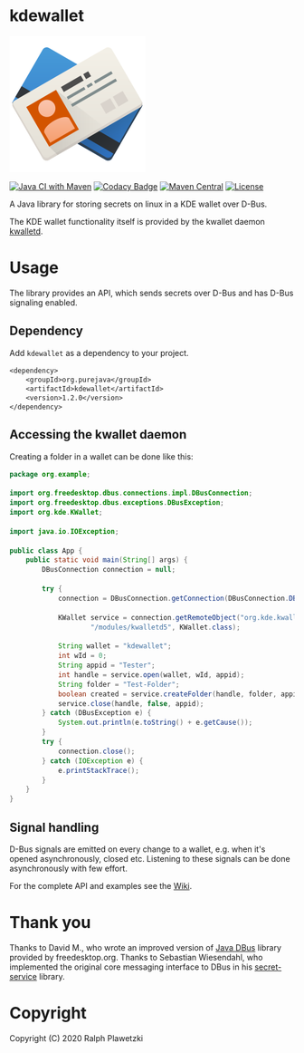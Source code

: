 # kdewallet
![KWallet](KWallet.png)

[![Java CI with Maven](https://github.com/purejava/kdewallet/workflows/Java%20CI%20with%20Maven/badge.svg)](https://github.com/purejava/kdewallet/actions?query=workflow%3A%22Java+CI+with+Maven%22)
[![Codacy Badge](https://app.codacy.com/project/badge/Grade/da634cf61b71475293312f9bfadafde7)](https://www.codacy.com/manual/purejava/kdewallet?utm_source=github.com&amp;utm_medium=referral&amp;utm_content=purejava/kdewallet&amp;utm_campaign=Badge_Grade)
[![Maven Central](https://img.shields.io/maven-central/v/org.purejava/kdewallet.svg?label=Maven%20Central)](https://search.maven.org/search?q=g:%22org.purejava%22%20AND%20a:%22kdewallet%22)
[![License](https://img.shields.io/github/license/purejava/kdewallet.svg)](https://github.com/purejava/kdewallet/blob/master/LICENSE)

A Java library for storing secrets on linux in a KDE wallet over D-Bus.

The KDE wallet functionality itself is provided by the kwallet daemon [kwalletd](https://github.com/KDE/kwallet/tree/master/src/runtime/kwalletd).

# Usage
The library provides an API, which sends secrets over D-Bus and has D-Bus signaling enabled.

## Dependency
Add `kdewallet` as a dependency to your project.
```maven
<dependency>
    <groupId>org.purejava</groupId>
    <artifactId>kdewallet</artifactId>
    <version>1.2.0</version>
</dependency>
```

## Accessing the kwallet daemon
Creating a folder in a wallet can be done like this:
```java
package org.example;

import org.freedesktop.dbus.connections.impl.DBusConnection;
import org.freedesktop.dbus.exceptions.DBusException;
import org.kde.KWallet;

import java.io.IOException;

public class App {
    public static void main(String[] args) {
        DBusConnection connection = null;

        try {
            connection = DBusConnection.getConnection(DBusConnection.DBusBusType.SESSION);

            KWallet service = connection.getRemoteObject("org.kde.kwalletd5",
                    "/modules/kwalletd5", KWallet.class);

            String wallet = "kdewallet";
            int wId = 0;
            String appid = "Tester";
            int handle = service.open(wallet, wId, appid);
            String folder = "Test-Folder";
            boolean created = service.createFolder(handle, folder, appid);
            service.close(handle, false, appid);
        } catch (DBusException e) {
            System.out.println(e.toString() + e.getCause());
        }
        try {
            connection.close();
        } catch (IOException e) {
            e.printStackTrace();
        }
    }
}
```

## Signal handling
D-Bus signals are emitted on every change to a wallet, e.g. when it's opened asynchronously, closed etc.
Listening to these signals can be done asynchronously with few effort.

For the complete API and examples see the [Wiki](https://github.com/purejava/kdewallet/wiki/Home).

# Thank you
Thanks to David M., who wrote an improved version of [Java DBus](https://github.com/hypfvieh/dbus-java) library provided by freedesktop.org.
Thanks to Sebastian Wiesendahl, who implemented the original core messaging interface to DBus in his [secret-service](https://github.com/swiesend/secret-service) library.

# Copyright
Copyright (C) 2020 Ralph Plawetzki
